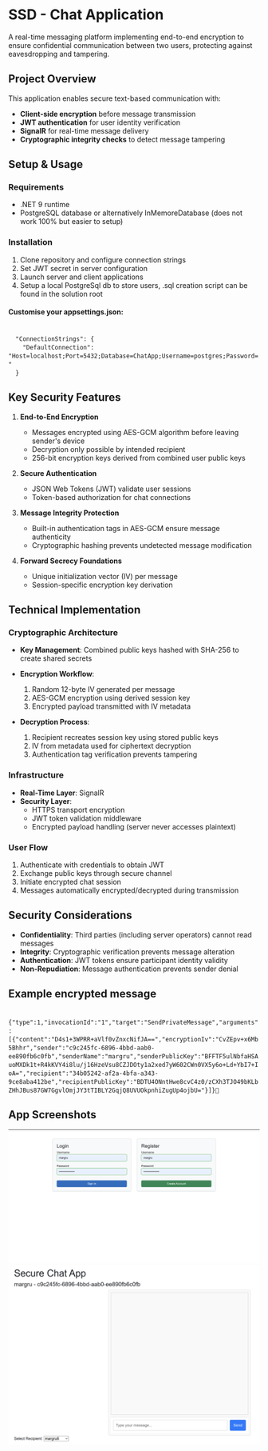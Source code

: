 # SSD - Chat Application

A real-time messaging platform implementing end-to-end encryption to ensure confidential communication between two users, protecting against eavesdropping and tampering.

## Project Overview
This application enables secure text-based communication with:
- **Client-side encryption** before message transmission
- **JWT authentication** for user identity verification
- **SignalR** for real-time message delivery
- **Cryptographic integrity checks** to detect message tampering

## Setup & Usage
### Requirements
- .NET 9 runtime
- PostgreSQL database or alternatively InMemoreDatabase (does not work 100% but easier to setup)

### Installation
1. Clone repository and configure connection strings
2. Set JWT secret in server configuration
3. Launch server and client applications
4. Setup a local PostgreSql db to store users, .sql creation script can be found in the solution root

#### Customise your appsettings.json:
<code>
  "ConnectionStrings": {
    "DefaultConnection": "Host=localhost;Port=5432;Database=ChatApp;Username=postgres;Password="
  }
</code>


## Key Security Features
1. **End-to-End Encryption**
    - Messages encrypted using AES-GCM algorithm before leaving sender's device
    - Decryption only possible by intended recipient
    - 256-bit encryption keys derived from combined user public keys

2. **Secure Authentication**
    - JSON Web Tokens (JWT) validate user sessions
    - Token-based authorization for chat connections

3. **Message Integrity Protection**
    - Built-in authentication tags in AES-GCM ensure message authenticity
    - Cryptographic hashing prevents undetected message modification

4. **Forward Secrecy Foundations**
    - Unique initialization vector (IV) per message
    - Session-specific encryption key derivation

## Technical Implementation
### Cryptographic Architecture
- **Key Management**: Combined public keys hashed with SHA-256 to create shared secrets
- **Encryption Workflow**:
    1. Random 12-byte IV generated per message
    2. AES-GCM encryption using derived session key
    3. Encrypted payload transmitted with IV metadata

- **Decryption Process**:
    1. Recipient recreates session key using stored public keys
    2. IV from metadata used for ciphertext decryption
    3. Authentication tag verification prevents tampering

### Infrastructure
- **Real-Time Layer**: SignalR
- **Security Layer**:
    - HTTPS transport encryption
    - JWT token validation middleware
    - Encrypted payload handling (server never accesses plaintext)

### User Flow
1. Authenticate with credentials to obtain JWT
2. Exchange public keys through secure channel
3. Initiate encrypted chat session
4. Messages automatically encrypted/decrypted during transmission

## Security Considerations
- **Confidentiality**: Third parties (including server operators) cannot read messages
- **Integrity**: Cryptographic verification prevents message alteration
- **Authentication**: JWT tokens ensure participant identity validity
- **Non-Repudiation**: Message authentication prevents sender denial

## Example encrypted message
<code>
{"type":1,"invocationId":"1","target":"SendPrivateMessage","arguments":[{"content":"D4s1+3WPRR+aVlf0vZnxcNifJA==","encryptionIv":"CvZEpv+x6Mb5Bhhr","sender":"c9c245fc-6896-4bbd-aab0-ee890fb6c0fb","senderName":"margru","senderPublicKey":"BFFTF5ulNbfaHSAuoMXDk1t+R4kKVY4i8lu/j16HzeVsu8CZJDOty1a2xed7yW602CWn0VX5y6o+Ld+YbI7+IoA=","recipient":"34b05242-af2a-4bfa-a343-9ce8aba412be","recipientPublicKey":"BDTU4ONntHwe8cvC4z0/zCXh3TJO49bKLbZHhJBus87GW7GgvlOmjJY3tTIBLY2GqjQ8UVUOkpnhiZugUp4ojbU="}]}	</code>

## App Screenshots
![Logo](images/login.png)
![Logo](images/app.png)